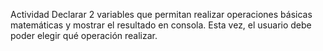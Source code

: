 Actividad
Declarar 2 variables que permitan realizar operaciones básicas
matemáticas y mostrar el resultado en consola. Esta vez, el usuario debe poder elegir qué operación realizar.
